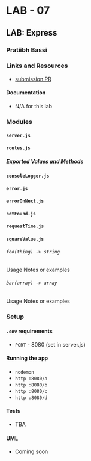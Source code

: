 # LAB - 07

## LAB: Express

### Pratiibh Bassi

### Links and Resources
* [submission PR](http://xyz.com)


#### Documentation
* N/A for this lab

### Modules
#### `server.js`
#### `routes.js`

##### Exported Values and Methods
#### `consoleLogger.js`
#### `error.js`
#### `errorOnNext.js`
#### `notFound.js`
#### `requestTime.js`
#### `squareValue.js`

###### `foo(thing) -> string`
Usage Notes or examples

###### `bar(array) -> array`
Usage Notes or examples

### Setup
#### `.env` requirements
* `PORT` - 8080 (set in server.js)

#### Running the app
* `nodemon`
* `http :8080/a`
* `http :8080/b`
* `http :8080/c`
* `http :8080/d`

  
#### Tests
* TBA

#### UML
* Coming soon
